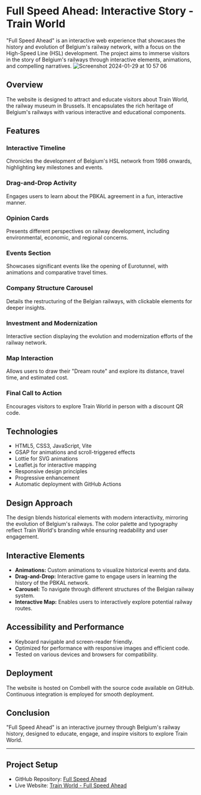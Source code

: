 # Full Speed Ahead: Interactive Story - Train World

"Full Speed Ahead" is an interactive web experience that showcases the history and evolution of Belgium's railway network, with a focus on the High-Speed Line (HSL) development. The project aims to immerse visitors in the story of Belgium's railways through interactive elements, animations, and compelling narratives.
![Screenshot 2024-01-29 at 10 57 06](https://github.com/Marat200118/Full-Spead-Ahead/assets/37581663/b3d540b4-c3fe-491c-b7c9-e3e0a59de46d)

## Overview

The website is designed to attract and educate visitors about Train World, the railway museum in Brussels. It encapsulates the rich heritage of Belgium's railways with various interactive and educational components.

## Features

### Interactive Timeline
Chronicles the development of Belgium's HSL network from 1986 onwards, highlighting key milestones and events.

### Drag-and-Drop Activity
Engages users to learn about the PBKAL agreement in a fun, interactive manner.

### Opinion Cards
Presents different perspectives on railway development, including environmental, economic, and regional concerns.

### Events Section
Showcases significant events like the opening of Eurotunnel, with animations and comparative travel times.

### Company Structure Carousel
Details the restructuring of the Belgian railways, with clickable elements for deeper insights.

### Investment and Modernization
Interactive section displaying the evolution and modernization efforts of the railway network.

### Map Interaction
Allows users to draw their "Dream route" and explore its distance, travel time, and estimated cost.

### Final Call to Action
Encourages visitors to explore Train World in person with a discount QR code.

## Technologies

- HTML5, CSS3, JavaScript, Vite
- GSAP for animations and scroll-triggered effects
- Lottie for SVG animations
- Leaflet.js for interactive mapping
- Responsive design principles
- Progressive enhancement
- Automatic deployment with GitHub Actions

## Design Approach

The design blends historical elements with modern interactivity, mirroring the evolution of Belgium's railways. The color palette and typography reflect Train World's branding while ensuring readability and user engagement.

## Interactive Elements

- **Animations:** Custom animations to visualize historical events and data.
- **Drag-and-Drop:** Interactive game to engage users in learning the history of the PBKAL network.
- **Carousel:** To navigate through different structures of the Belgian railway system.
- **Interactive Map:** Enables users to interactively explore potential railway routes.

## Accessibility and Performance

- Keyboard navigable and screen-reader friendly.
- Optimized for performance with responsive images and efficient code.
- Tested on various devices and browsers for compatibility.

## Deployment

The website is hosted on Combell with the source code available on GitHub. Continuous integration is employed for smooth deployment.


## Conclusion

"Full Speed Ahead" is an interactive journey through Belgium's railway history, designed to educate, engage, and inspire visitors to explore Train World.

---

## Project Setup

- GitHub Repository: [Full Speed Ahead](https://github.com/Marat200118/Full-Spead-Ahead)
- Live Website: [Train World - Full Speed Ahead](https://marats-samigullins.com/integration3/)

